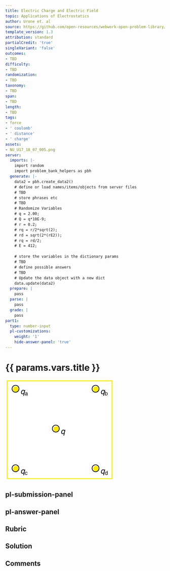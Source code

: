 ```yaml
---
title: Electric Charge and Electric Field
topic: Applications of Electrostatics
author: Urone et. al
source: https://github.com/open-resources/webwork-open-problem-library/tree/master/Contrib/BrockPhysics/College_Physics_Urone/18.Electric_Field/18-07.Conductors_and_Electric_Fields_in_Static_Equilibrium/NU_U17_18_07_007.pg
template_version: 1.3
attribution: standard
partialCredit: 'true'
singleVariant: 'false'
outcomes:
- TBD
difficulty:
- TBD
randomization:
- TBD
taxonomy:
- TBD
span:
- TBD
length:
- TBD
tags:
- force
- ' coulomb'
- ' distance'
- ' charge'
assets:
- NU_U17_18_07_005.png
server:
  imports: |-
    import random
    import problem_bank_helpers as pbh
  generate: |-
    data2 = pbh.create_data2()
    # define or load names/items/objects from server files
    # TBD
    # store phrases etc
    # TBD
    # Randomize Variables
    # q = 2.00;
    # Q = q*10E-9;
    # r = 0.2;
    # rq = r/2*sqrt(2);
    # rd = sqrt(2*(rE2));
    # rq = rd/2;
    # E = 412;

    # store the variables in the dictionary params
    # TBD
    # define possible answers
    # TBD
    # Update the data object with a new dict
    data.update(data2)
  prepare: |
    pass
  parse: |
    pass
  grade: |
    pass
part1:
  type: number-input
  pl-customizations:
    weight: '1'
    hide-answer-panel: 'true'
---
```


# {{ params.vars.title }} 

![Positions of point charges.](NU_U17_18_07_005.png)


## pl-submission-panel 


## pl-answer-panel 


## Rubric 


## Solution 


## Comments 



